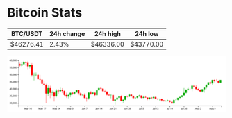 # Bitcoin Stats

BTC/USDT|24h change|24h high|24h low|
|---|---|---|---|
|$46276.41|2.43%|$46336.00|$43770.00|

<img src="./chart.svg">
